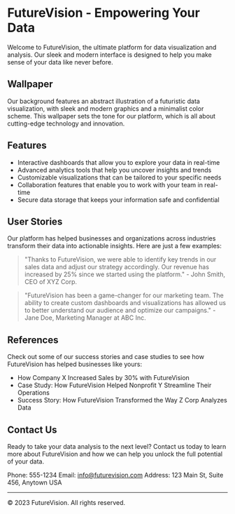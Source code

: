 <!--font:Cabin-->

# FutureVision - Empowering Your Data

Welcome to FutureVision, the ultimate platform for data visualization and analysis. Our sleek and modern interface is designed to help you make sense of your data like never before. 

## Wallpaper

Our background features an abstract illustration of a futuristic data visualization, with sleek and modern graphics and a minimalist color scheme. This wallpaper sets the tone for our platform, which is all about cutting-edge technology and innovation.

## Features

- Interactive dashboards that allow you to explore your data in real-time
- Advanced analytics tools that help you uncover insights and trends
- Customizable visualizations that can be tailored to your specific needs
- Collaboration features that enable you to work with your team in real-time
- Secure data storage that keeps your information safe and confidential

## User Stories

Our platform has helped businesses and organizations across industries transform their data into actionable insights. Here are just a few examples:

> "Thanks to FutureVision, we were able to identify key trends in our sales data and adjust our strategy accordingly. Our revenue has increased by 25% since we started using the platform." - John Smith, CEO of XYZ Corp.

> "FutureVision has been a game-changer for our marketing team. The ability to create custom dashboards and visualizations has allowed us to better understand our audience and optimize our campaigns." - Jane Doe, Marketing Manager at ABC Inc.

## References

Check out some of our success stories and case studies to see how FutureVision has helped businesses like yours:

- How Company X Increased Sales by 30% with FutureVision
- Case Study: How FutureVision Helped Nonprofit Y Streamline Their Operations
- Success Story: How FutureVision Transformed the Way Z Corp Analyzes Data

## Contact Us

Ready to take your data analysis to the next level? Contact us today to learn more about FutureVision and how we can help you unlock the full potential of your data.

Phone: 555-1234
Email: info@futurevision.com
Address: 123 Main St, Suite 456, Anytown USA

---

© 2023 FutureVision. All rights reserved.

<!--

Write me content for website with wallpaper which alt text is:

"A wallpaper featuring an abstract illustration of a futuristic data visualization, with sleek and modern graphics and a minimalist color scheme."

The name/title of the page should not be 1:1 copy of the alt text but rather a real content of the website which is using this wallpaper.

- Use markdown format 
- Start with heading
- Heading should be short and concise
- The content should look like a real website 
- The website should not be about the wallpaper, wallpaper is just a related background
- Heading should be contain work "wallpaper" or "background"
- Include real sections like references, contact, user stories, etc. use things relevant to the page purpose.
- Feel free to use structure like headings, bullets, numbering, blockquotes, paragraphs, horizontal lines, etc.
- You can use formatting like bold or _italic_
- You can include UTF-8 emojis
- Links should be only #hash anchors (and you can refer to the document itself)
- Do not include images


---


# FutureVision - Empowering Your Data

Welcome to FutureVision, the ultimate platform for data visualization and analysis. Our sleek and modern interface is designed to help you make sense of your data like never before. 

## Wallpaper

Our background features an abstract illustration of a futuristic data visualization, with sleek and modern graphics and a minimalist color scheme. This wallpaper sets the tone for our platform, which is all about cutting-edge technology and innovation.

## Features

- Interactive dashboards that allow you to explore your data in real-time
- Advanced analytics tools that help you uncover insights and trends
- Customizable visualizations that can be tailored to your specific needs
- Collaboration features that enable you to work with your team in real-time
- Secure data storage that keeps your information safe and confidential

## User Stories

Our platform has helped businesses and organizations across industries transform their data into actionable insights. Here are just a few examples:

> "Thanks to FutureVision, we were able to identify key trends in our sales data and adjust our strategy accordingly. Our revenue has increased by 25% since we started using the platform." - John Smith, CEO of XYZ Corp.

> "FutureVision has been a game-changer for our marketing team. The ability to create custom dashboards and visualizations has allowed us to better understand our audience and optimize our campaigns." - Jane Doe, Marketing Manager at ABC Inc.

## References

Check out some of our success stories and case studies to see how FutureVision has helped businesses like yours:

- How Company X Increased Sales by 30% with FutureVision
- Case Study: How FutureVision Helped Nonprofit Y Streamline Their Operations
- Success Story: How FutureVision Transformed the Way Z Corp Analyzes Data

## Contact Us

Ready to take your data analysis to the next level? Contact us today to learn more about FutureVision and how we can help you unlock the full potential of your data.

Phone: 555-1234
Email: info@futurevision.com
Address: 123 Main St, Suite 456, Anytown USA

---

© 2023 FutureVision. All rights reserved.

-->
